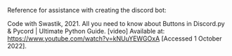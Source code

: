 

Reference for assistance with creating the discord bot:

Code with Swastik, 2021. All you need to know about Buttons in Discord.py & Pycord | Ultimate Python Guide. [video] Available at: <https://www.youtube.com/watch?v=kNUuYEWGOxA> [Accessed 1 October 2022].



